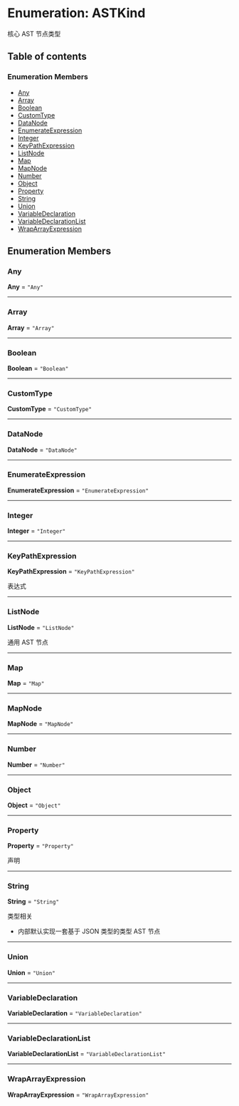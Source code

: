 # Enumeration: ASTKind

核心 AST 节点类型

## Table of contents

### Enumeration Members

* [Any](/en/auto-docs/fixed-layout-editor/enums/ASTKind.md#any)
* [Array](/en/auto-docs/fixed-layout-editor/enums/ASTKind.md#array)
* [Boolean](/en/auto-docs/fixed-layout-editor/enums/ASTKind.md#boolean)
* [CustomType](/en/auto-docs/fixed-layout-editor/enums/ASTKind.md#customtype)
* [DataNode](/en/auto-docs/fixed-layout-editor/enums/ASTKind.md#datanode)
* [EnumerateExpression](/en/auto-docs/fixed-layout-editor/enums/ASTKind.md#enumerateexpression)
* [Integer](/en/auto-docs/fixed-layout-editor/enums/ASTKind.md#integer)
* [KeyPathExpression](/en/auto-docs/fixed-layout-editor/enums/ASTKind.md#keypathexpression)
* [ListNode](/en/auto-docs/fixed-layout-editor/enums/ASTKind.md#listnode)
* [Map](/en/auto-docs/fixed-layout-editor/enums/ASTKind.md#map)
* [MapNode](/en/auto-docs/fixed-layout-editor/enums/ASTKind.md#mapnode)
* [Number](/en/auto-docs/fixed-layout-editor/enums/ASTKind.md#number)
* [Object](/en/auto-docs/fixed-layout-editor/enums/ASTKind.md#object)
* [Property](/en/auto-docs/fixed-layout-editor/enums/ASTKind.md#property)
* [String](/en/auto-docs/fixed-layout-editor/enums/ASTKind.md#string)
* [Union](/en/auto-docs/fixed-layout-editor/enums/ASTKind.md#union)
* [VariableDeclaration](/en/auto-docs/fixed-layout-editor/enums/ASTKind.md#variabledeclaration)
* [VariableDeclarationList](/en/auto-docs/fixed-layout-editor/enums/ASTKind.md#variabledeclarationlist)
* [WrapArrayExpression](/en/auto-docs/fixed-layout-editor/enums/ASTKind.md#wraparrayexpression)

## Enumeration Members

### Any

**Any** = `"Any"`

***

### Array

**Array** = `"Array"`

***

### Boolean

**Boolean** = `"Boolean"`

***

### CustomType

**CustomType** = `"CustomType"`

***

### DataNode

**DataNode** = `"DataNode"`

***

### EnumerateExpression

**EnumerateExpression** = `"EnumerateExpression"`

***

### Integer

**Integer** = `"Integer"`

***

### KeyPathExpression

**KeyPathExpression** = `"KeyPathExpression"`

表达式

***

### ListNode

**ListNode** = `"ListNode"`

通用 AST 节点

***

### Map

**Map** = `"Map"`

***

### MapNode

**MapNode** = `"MapNode"`

***

### Number

**Number** = `"Number"`

***

### Object

**Object** = `"Object"`

***

### Property

**Property** = `"Property"`

声明

***

### String

**String** = `"String"`

类型相关

* 内部默认实现一套基于 JSON 类型的类型 AST 节点

***

### Union

**Union** = `"Union"`

***

### VariableDeclaration

**VariableDeclaration** = `"VariableDeclaration"`

***

### VariableDeclarationList

**VariableDeclarationList** = `"VariableDeclarationList"`

***

### WrapArrayExpression

**WrapArrayExpression** = `"WrapArrayExpression"`
